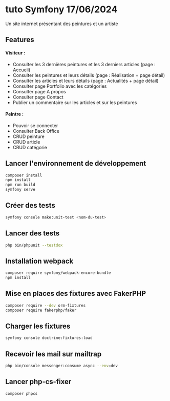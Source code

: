 # tuto Symfony 17/06/2024

Un site internet présentant des peintures et un artiste

## Features
#### Visiteur :
- Consulter les 3 dernières peintures et les 3 derniers articles (page : Accueil)
- Consulter les peintures et leurs détails (page : Réalisation + page détail)
- Consulter les articles et leurs détails (page : Actualités + page détail)
- Consulter page Portfolio avec les catégories
- Consulter page A propos 
- Consulter page Contact
- Publier un commentaire sur les articles et sur les peintures

#### Peintre :
- Pouvoir se connecter
- Consulter Back Office
- CRUD peinture
- CRUD article
- CRUD catégorie


## Lancer l'environnement de développement
``` bash
composer install
npm install
npm run build
symfony serve
```

## Créer des tests
``` bash
symfony console make:unit-test <nom-du-test>
```

## Lancer des tests
``` bash
php bin/phpunit --testdox
```

## Installation webpack
``` bash
composer require symfony/webpack-encore-bundle
npm install
```

## Mise en places des fixtures avec FakerPHP
``` bash
composer require --dev orm-fixtures
composer require fakerphp/faker
```

## Charger les fixtures
``` bash
symfony console doctrine:fixtures:load
```

## Recevoir les mail sur mailtrap
``` bash
php bin/console messenger:consume async --env=dev
```

## Lancer php-cs-fixer
``` bash
composer phpcs
```

